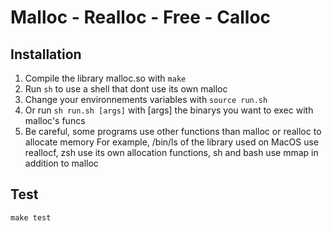# Malloc - Realloc - Free - Calloc
## Installation
  1. Compile the library malloc.so with `make`
  2. Run `sh` to use a shell that dont use its own malloc
  3. Change your environnements variables with `source run.sh`
  4. Or run `sh run.sh [args]` with [args] the binarys you want to exec with malloc's funcs
  5. Be careful, some programs use other functions than malloc or realloc to allocate memory
  For example, /bin/ls of the library used on MacOS use reallocf, zsh use its own allocation functions, sh and bash use mmap in addition to malloc
## Test
  `make test`
